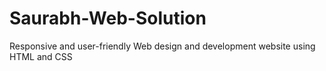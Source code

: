 # Saurabh-Web-Solution
Responsive and user-friendly Web design and development website using HTML and CSS
